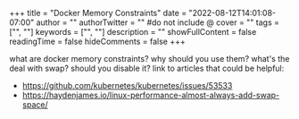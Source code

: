 +++
title = "Docker Memory Constraints"
date = "2022-08-12T14:01:08-07:00"
author = ""
authorTwitter = "" #do not include @
cover = ""
tags = ["", ""]
keywords = ["", ""]
description = ""
showFullContent = false
readingTime = false
hideComments = false
+++

what are docker memory constraints?
why should you use them?
what's the deal with swap? should you disable it?
link to articles that could be helpful:

- https://github.com/kubernetes/kubernetes/issues/53533
- https://haydenjames.io/linux-performance-almost-always-add-swap-space/

